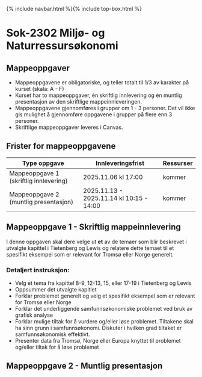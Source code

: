 {% include navbar.html %}{% include top-box.html %}
# Sok-2302 Miljø- og Naturressursøkonomi 

## Mappeoppgaver
- Mappeoppgavene er obligatoriske, og teller totalt til 1/3 av karakter på kurset (skala: A - F)
- Kurset har to mappeoppgaver, én skriftlig innlevering og én muntlig presentasjon av den skriftlige mappeinnleveringen. 
- Mappeoppgavene gjennomføres i grupper om 1 - 3 personer. Det vil ikke gis mulighet å gjennomføre oppgavene i grupper på flere enn 3 personer.  
- Skriftlige mappeoppgaver leveres i Canvas.

## Frister for mappeoppgavene
| Type oppgave                       | Innleveringsfrist | Ressurser |
|------------------------------------|-------------------|-----------|
|Mappeoppgave 1 (skriftlig innlevering)                     |  2025.11.06 kl 17:00            | kommer    |
|Mappeoppgave 2 (muntlig presentasjon)                     | 2025.11.13 - 2025.11.14 kl 10:15 - 14:00  | kommer    |


## Mappeoppgave 1 - Skriftlig mappeinnlevering
I denne oppgaven skal dere velge ut **et** av de temaer som blir beskrevet i utvalgte kapittel i Tietenberg og Lewis og relatere dette temaet til et spesifikt eksempel som er relevant for Tromsø eller Norge generelt. 

### Detaljert instruksjon:
* Velg et tema fra kapittel 8-9, 12-13, 15, eller 17-19 i Tietenberg og Lewis
* Oppsummer det utvalgte kapitlet
* Forklar problemet generelt og velg et spesifikt eksempel som er relevant for Tromsø eller Norge
* Forklar det underliggende samfunnsøkonomiske problemet ved bruk av grafisk analyse
* Forklar mulige tiltak for å vurdere og/eller løse problemet. Tiltakene skal ha sinn grunn i samfunnsøkonomi. Diskuter i hvilken grad tiltaket er samfunnsøkonomisk effektivt.
* Presenter data fra Tromsø, Norge eller Europa knyttet til problemet og/eller tiltak for å løse problemet


## Mappeoppgave 2 - Muntlig presentasjon
